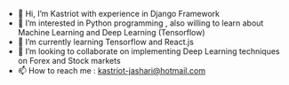 - 👋 Hi, I’m Kastriot with experience in Django Framework 
- 👀 I’m interested in Python programming , also willing to learn  about Machine Learning and Deep Learning (Tensorflow) 
- 🌱 I’m currently learning Tensorflow and React.js
- 💞️ I’m looking to collaborate on implementing Deep Learning techniques on Forex and Stock markets 
- 📫 How to reach me : kastriot-jashari@hotmail.com
                        

<!---
kastriot96/kastriot96 is a ✨ special ✨ repository because its `README.md` (this file) appears on your GitHub profile.
You can click the Preview link to take a look at your changes.
--->
